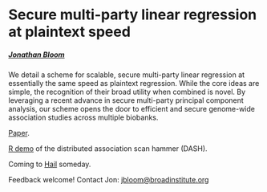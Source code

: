 # Secure multi-party linear regression at plaintext speed
##### [Jonathan Bloom](https://www.broadinstitute.org/bios/jonathan-bloom)

We detail a scheme for scalable, secure multi-party linear regression at essentially the same speed as plaintext regression. While the core ideas are simple, the recognition of their broad utility when combined is novel. By leveraging a recent advance in secure multi-party principal component analysis, our scheme opens the door to efficient and secure genome-wide association studies across multiple biobanks.

[Paper](https://arxiv.org/pdf/1901.09531.pdf).

[R demo](https://github.com/jbloom22/DASH/blob/master/dash.r) of the distributed association scan hammer (DASH).

Coming to [Hail](https://hail.is/about.html) someday.

Feedback welcome! Contact Jon: jbloom@broadinstitute.org
